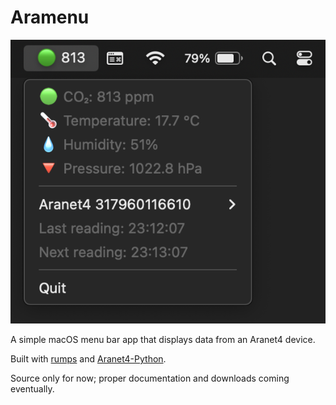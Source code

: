 # Aramenu

![Screenshot](screenshot.png)

A simple macOS menu bar app that displays data from an Aranet4 device.

Built with [rumps](https://github.com/jaredks/rumps) and [Aranet4-Python](https://github.com/Anrijs/Aranet4-Python).

Source only for now; proper documentation and downloads coming eventually.
